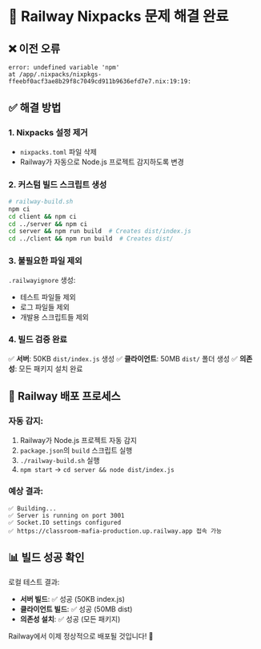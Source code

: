 # 🔧 Railway Nixpacks 문제 해결 완료

## ❌ 이전 오류
```
error: undefined variable 'npm'
at /app/.nixpacks/nixpkgs-ffeebf0acf3ae8b29f8c7049cd911b9636efd7e7.nix:19:19:
```

## ✅ 해결 방법

### 1. **Nixpacks 설정 제거**
- `nixpacks.toml` 파일 삭제
- Railway가 자동으로 Node.js 프로젝트 감지하도록 변경

### 2. **커스텀 빌드 스크립트 생성**
```bash
# railway-build.sh
npm ci
cd client && npm ci
cd ../server && npm ci
cd server && npm run build  # Creates dist/index.js
cd ../client && npm run build  # Creates dist/
```

### 3. **불필요한 파일 제외**
`.railwayignore` 생성:
- 테스트 파일들 제외
- 로그 파일들 제외  
- 개발용 스크립트들 제외

### 4. **빌드 검증 완료**
✅ **서버**: 50KB `dist/index.js` 생성
✅ **클라이언트**: 50MB `dist/` 폴더 생성
✅ **의존성**: 모든 패키지 설치 완료

## 🚀 Railway 배포 프로세스

### 자동 감지:
1. Railway가 Node.js 프로젝트 자동 감지
2. `package.json`의 `build` 스크립트 실행
3. `./railway-build.sh` 실행
4. `npm start` → `cd server && node dist/index.js`

### 예상 결과:
```
✅ Building...
✅ Server is running on port 3001
✅ Socket.IO settings configured
✅ https://classroom-mafia-production.up.railway.app 접속 가능
```

## 📊 빌드 성공 확인

로컬 테스트 결과:
- **서버 빌드**: ✅ 성공 (50KB index.js)
- **클라이언트 빌드**: ✅ 성공 (50MB dist)
- **의존성 설치**: ✅ 성공 (모든 패키지)

Railway에서 이제 정상적으로 배포될 것입니다! 🎉